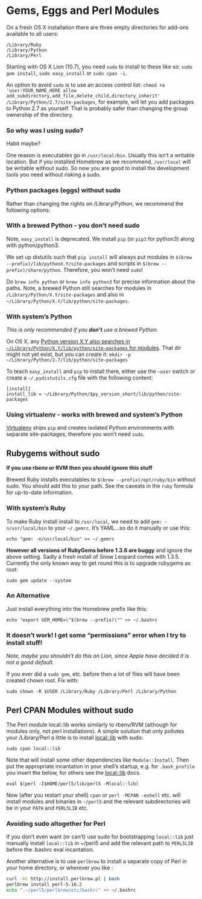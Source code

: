 # Gems, Eggs and Perl Modules
On a fresh OS X installation there are three empty directories for
add-ons available to all users:

    /Library/Ruby
    /Library/Python
    /Library/Perl

Starting with OS X Lion (10.7), you need `sudo` to install to these like
so: `sudo gem install`, `sudo easy_install` or `sudo cpan -i`.

An option to avoid `sudo` is to use an access control list:
`chmod +a 'user:YOUR_NAME_HERE allow add_subdirectory,add_file,delete_child,directory_inherit' /Library/Python/2.7/site-packages`,
for example, will let you add packages to Python 2.7 as yourself. That
is probably safer than changing the group ownership of the directory.

### So why was I using sudo?
Habit maybe?

One reason is executables go in `/usr/local/bin`. Usually this isn’t a
writable location. But if you installed Homebrew as we recommend,
`/usr/local` will be writable without sudo. So now you are good to
install the development tools you need without risking a sudo.

### Python packages (eggs) without sudo
Rather than changing the rights on /Library/Python, we recommend the
following options:

### With a brewed Python - you don’t need sudo
Note, `easy_install` is deprecated. We install `pip` (or `pip3` for
python3) along with python/python3.

We set up distutils such that `pip install` will always put modules in
`$(brew --prefix)/lib/pythonX.Y/site-packages` and scripts in
`$(brew --prefix)/share/python`. Therefore, you won’t need `sudo`!

Do `brew info python` or `brew info python3` for precise information
about the paths. Note, a brewed Python still searches for modules in
`/Library/Python/X.Y/site-packages` and also in
`~/Library/Python/X.Y/lib/python/site-packages`.

### With system’s Python
_This is only recommended if you **don't** use a brewed Python._

On OS X, any [Python version X.Y also searches in
`~/Library/Python/X.Y/lib/python/site-packages` for
modules](https://docs.python.org/2/install/index.html#inst-alt-install-user).
That dir might not yet exist, but you can create it:
`mkdir -p ~/Library/Python/2.7/lib/python/site-packages`

To teach `easy_install` and `pip` to install there, either use the
`—user` switch or create a `~/.pydistutils.cfg` file with the
following content:

    [install]
    install_lib = ~/Library/Python/$py_version_short/lib/python/site-packages

### Using virtualenv - works with brewed and system’s Python

[Virtualenv](http://www.virtualenv.org/en/latest/) ships `pip` and
creates isolated Python environments with separate site-packages,
therefore you won’t need `sudo`.

Rubygems without sudo
---------------------

**If you use rbenv or RVM then you should ignore this stuff**

Brewed Ruby installs executables to `$(brew --prefix)/opt/ruby/bin`
without sudo. You should add this to your path. See the caveats in the
`ruby` formula for up-to-date information.

### With system’s Ruby

To make Ruby install install to `/usr/local`, we need to add
`gem: -n/usr/local/bin` to your `~/.gemrc`. It’s YAML…so do it manually
or use this:

    echo "gem: -n/usr/local/bin" >> ~/.gemrc

**However all versions of RubyGems before 1.3.6 are buggy** and ignore
the above setting. Sadly a fresh install of Snow Leopard comes with
1.3.5. Currently the only known way to get round this is to upgrade
rubygems as root:

`sudo gem update --system`

### An Alternative

Just install everything into the Homebrew prefix like this:

`echo "export GEM_HOME=\"$(brew --prefix)\"" >> ~/.bashrc`

### It doesn’t work! I get some “permissions” error when I try to install stuff!

*Note, maybe you shouldn’t do this on Lion, since Apple have decided it
is not a good default.*

If you ever did a `sudo gem`, etc. before then a lot of files will have
been created chown root. Fix with:

`sudo chown -R $USER /Library/Ruby /Library/Perl /Library/Python`

Perl CPAN Modules without sudo
------------------------------

The Perl module local::lib works similarly to rbenv/RVM (although for
modules only, not perl installations). A simple solution that only
pollutes your /Library/Perl a little is to install
[local::lib](https://metacpan.org/pod/local::lib) with sudo:

`sudo cpan local::lib`

Note that will install some other dependencies like `Module::Install`.
Then put the appropriate incantation in your shell’s startup, e.g. for
`.bash_profile` you insert the below, for others see the
[local::lib](https://metacpan.org/pod/local::lib) docs.

`eval $(perl -I$HOME/perl5/lib/perl5 -Mlocal::lib)`

Now (after you restart your shell) `cpan` or `perl -MCPAN -eshell` etc.
will install modules and binaries in `~/perl5` and the relevant
subdirectories will be in your `PATH` and `PERL5LIB` etc.

### Avoiding sudo altogether for Perl

If you don’t even want (or can’t) use sudo for bootstrapping
`local::lib` just manually install `local::lib` in
~/perl5 and add the relevant path to `PERL5LIB` before the .bashrc eval incantation.

Another alternative is to use `perlbrew` to install a separate copy of Perl in your home directory, or wherever you like :
```bash
curl -kL http://install.perlbrew.pl | bash
perlbrew install perl-5.16.2
echo ".~/perl5/perlbrew/etc/bashrc" >> ~/.bashrc
```
